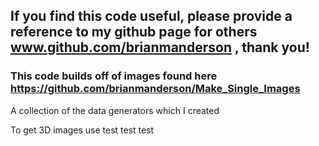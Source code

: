 ## If you find this code useful, please provide a reference to my github page for others www.github.com/brianmanderson , thank you!

### This code builds off of images found here https://github.com/brianmanderson/Make_Single_Images

A collection of the data generators which I created

To get 3D images use
        test test
        test

